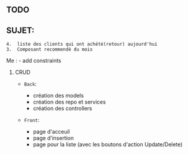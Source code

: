 ##  TODO
## SUJET:
    4.  liste des clients qui ont achété(retour) aujourd'hui
    3.  Composant recommendé du mois

Me :
    -   add constraints


1.  CRUD 
    -   `Back`:
        -   création des models
        -   création des repo et services 
        -   création des controllers
    
    -   `Front`:
        -   page d'acceuil
        -   page d'insertion 
        -   page pour la liste (avec les boutons d'action Update/Delete)


